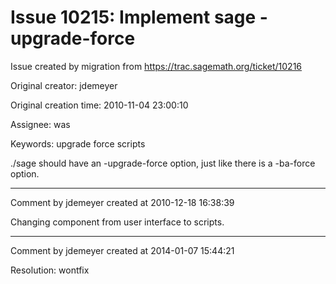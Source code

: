 # Issue 10215: Implement sage -upgrade-force

Issue created by migration from https://trac.sagemath.org/ticket/10216

Original creator: jdemeyer

Original creation time: 2010-11-04 23:00:10

Assignee: was

Keywords: upgrade force scripts

./sage should have an -upgrade-force option, just like there is a -ba-force option.


---

Comment by jdemeyer created at 2010-12-18 16:38:39

Changing component from user interface to scripts.


---

Comment by jdemeyer created at 2014-01-07 15:44:21

Resolution: wontfix
